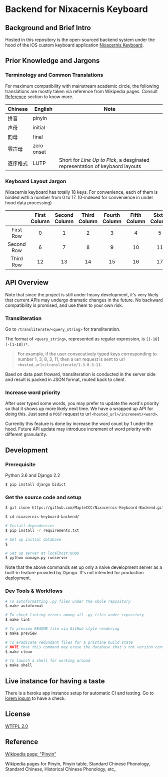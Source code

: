 # Backend for Nixacernis Keyboard

## Background and Brief Intro

Hosted in this repository is the open-sourced backend system under the hood of the iOS custom keyboard application [Nixacernis Keyboard](https://github.com/YangXuepei/Nixacernis-Keyboard).

## Prior Knowledge and Jargons

### Terminology and Common Translations

For maximum compatibility with mainstream academic circle, the following translations are mostly taken via reference from Wikipedia pages. Consult [Reference](#reference) section to know more.

| Chinese  | English    | Note                                                         |
| -------- | ---------- | ------------------------------------------------------------ |
| 拼音     | pinyin     |                                                              |
| 声母     | initial    |                                                              |
| 韵母     | final      |                                                              |
| 零声母   | zero onset |                                                              |
| 逐序格式 | LUTP       | Short for *Line Up to Pick*, a desginated representation of keybaord layouts |

### Keyboard Layout Jargon

Nixacernis keyboard has totally 18 keys. For convenience, each of them is binded with a number from 0 to 17. (0-indexed for convenience in under hood data processing)

||First Column|Second Column|Third Column|Fourth Column|Fifth Column|Sixth Column|
|:-:|:-:|:-:|:-:|:-:|:-:|:-:|
| First Row | 0 | 1 | 2 | 3 | 4 | 5 |
| Second Row | 6 | 7 | 8 | 9 | 10 | 11 |
| Third Row | 12 | 13 | 14 | 15 | 16 | 17 |

## API Overview

Note that since the project is still under heavy development, it's very likely that current APIs may undergo dramatic changes in the future. No backward compatibility is promised, and use them to your own risk.

### Transliteration

Go to `/transliterate/<query_string>` for transliteration.

The format of `<query_string>`, represented as regular expression, is `[1-18](-[1-18])*`.

> For example, if the user consecutively typed keys corresponding to number 1, 3, 8, 3, 11, then a `GET` request is sent to url `<hosted_url>/transliterate/1-3-8-3-11`.

Baed on data past froward, transliteration is conducted in the server side and result is packed in JSON format, routed back to client.

### Increase word priority

After user typed some words, you may prefer to update the word's priority so that it shows up more likely next time. We have a wrapped up API for doing this. Just send a `POST` request to url `<hosted_url>/increment/<word>`.

Currently this feature is done by increase the word count by 1 under the hood. Future API update may introduce increment of word priority with different granularity.

## Development

### Prerequisite

Python 3.6 and Django 2.2

```bash
$ pip install django bidict
```

### Get the source code and setup

```bash
$ git clone https://github.com/MapleCCC/Nixacernis-Keyboard-Backend.git

$ cd nixacernis-keyboard-backend/

# Install dependencies
$ pip install -r requirements.txt

# Set up initial database
$

# Set up server at localhost:8000
$ python manage.py runserver
```

Note that the above commands set up only a naive development server as a built-in feature provided by Django. It's not intended for production deployment.

### Dev Tools  & Workflows

```bash
# To autoformatting .py files under the whole repository
$ make autoformat

# To check linting errors among all .py files under repository
$ make lint

# To preview README file via GitHub style rendering
$ make preview

# To eradicate redundant files for a pristine build state
# NOTE that this command may erase the database that's not version controlled.
$ make clean

# To launch a shell for working around
$ make shell
```

## Live instance for having a taste

There is a heroku app instance setup for automatic CI and testing. Go to [lorem ipsum](https://) to have a check<!--try-->.

## License

[WTFPL 2.0](./LICENSE)

## Reference

[Wikipedia page: "Pinyin"](https://www.wikiwand.com/en/Pinyin)

Wikipedia pages for Pinyin, Pinyin table, Standard Chinese Phonology, Standard Chinese, Historical Chinese Phonology, etc,.
